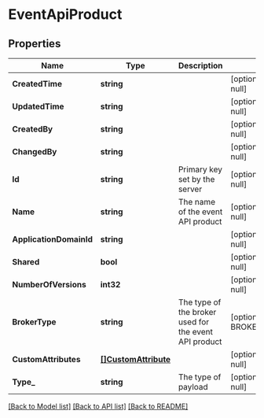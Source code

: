 # EventApiProduct

## Properties
Name | Type | Description | Notes
------------ | ------------- | ------------- | -------------
**CreatedTime** | **string** |  | [optional] [default to null]
**UpdatedTime** | **string** |  | [optional] [default to null]
**CreatedBy** | **string** |  | [optional] [default to null]
**ChangedBy** | **string** |  | [optional] [default to null]
**Id** | **string** | Primary key set by the server | [optional] [default to null]
**Name** | **string** | The name of the event API product | [optional] [default to null]
**ApplicationDomainId** | **string** |  | [optional] [default to null]
**Shared** | **bool** |  | [optional] [default to null]
**NumberOfVersions** | **int32** |  | [optional] [default to null]
**BrokerType** | **string** | The type of the broker used for the event API product | [optional] [default to BROKER_TYPE.SOLACE]
**CustomAttributes** | [**[]CustomAttribute**](CustomAttribute.md) |  | [optional] [default to null]
**Type_** | **string** | The type of payload | [optional] [default to null]

[[Back to Model list]](../README.md#documentation-for-models) [[Back to API list]](../README.md#documentation-for-api-endpoints) [[Back to README]](../README.md)

